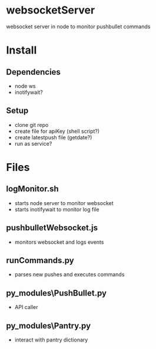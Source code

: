 # websocketServer
websocket server in node to monitor pushbullet commands

# Install

## Dependencies
* node ws
* inotifywait?

## Setup
* clone git repo
* create file for apiKey (shell script?)
* create latestpush file (getdate?)
* run as service?





# Files

## logMonitor.sh
* starts node server to monitor websocket
* starts inotifywait to monitor log file

## pushbulletWebsocket.js
* monitors websocket and logs events

## runCommands.py
* parses new pushes and executes commands

## py_modules\PushBullet.py
* API caller

## py_modules\Pantry.py
* interact with pantry dictionary

